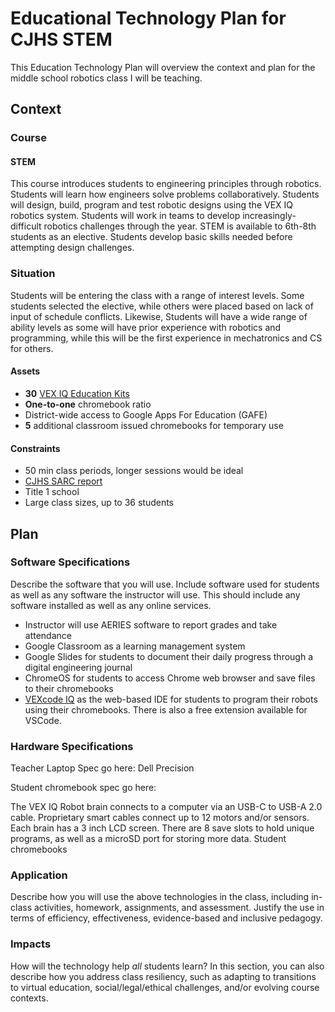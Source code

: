 # Educational Technology Plan for CJHS STEM

This Education Technology Plan will overview the context and plan for the middle school robotics class I will be teaching.

## Context

### Course

#### STEM 
This course introduces students to engineering principles through robotics.  Students will learn how engineers solve problems collaboratively.  Students will design, build, program and test robotic designs using the VEX IQ robotics system. Students will work in teams to develop increasingly-difficult robotics challenges through the year. STEM is available to 6th-8th students as an elective. Students develop basic skills needed before attempting design challenges.

### Situation

Students will be entering the class with a range of interest levels.  Some students selected the elective, while others were placed based on lack of input of schedule conflicts. Likewise, Students will have a wide range of ability levels as some will have prior experience with robotics and programming, while this will be the first experience in mechatronics and CS for others.

#### Assets
* **30** [VEX IQ Education Kits](https://www.vexrobotics.com/228-8899.html#)
* **One-to-one** chromebook ratio
* District-wide access to Google Apps For Education (GAFE)
* **5** additional classroom issued chromebooks for temporary use

#### Constraints
* 50 min class periods, longer sessions would be ideal
* [CJHS SARC report](https://sarconline.org/public/summary/04614246057137/2023-2024)
* Title 1 school
* Large class sizes, up to 36 students

## Plan

### Software Specifications

Describe the software that you will use. Include software used for students as
well as any software the instructor will use. This should include any software
installed as well as any online services.
* Instructor will use AERIES software to report grades and take attendance
* Google Classroom as a learning management system
* Google Slides for students to document their daily progress through a digital engineering journal
* ChromeOS for students to access Chrome web browser and save files to their chromebooks
* [VEXcode IQ](https://codeiq.vex.com/) as the web-based IDE for students to program their robots using their chromebooks.  There is also a free extension available for VSCode.  

### Hardware Specifications
Teacher Laptop Spec go here:
Dell Precision

Student chromebook spec go here:


The VEX IQ Robot brain connects to a computer via an USB-C to USB-A 2.0 cable.  Proprietary smart cables connect up to 12 motors and/or sensors.  Each brain has a 3 inch LCD screen.  There are 8 save slots to hold unique programs, as well as a microSD port for storing more data. Student chromebooks

### Application

Describe how you will use the above technologies in the class, including
in-class activities, homework, assignments, and assessment. Justify the use
in terms of efficiency, effectiveness, evidence-based and inclusive pedagogy.

### Impacts

How will the technology help *all* students learn? In this section, you can also
describe how you address class resiliency, such as adapting to
transitions to virtual education, social/legal/ethical challenges,  and/or
evolving course contexts.

